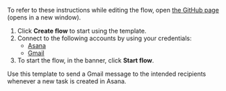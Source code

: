 To refer to these instructions while editing the flow, open [the GitHub page](https://github.com/ot4i/app-connect-templates/tree/master/resources/markdown/Create%20a%20task%20in%20Asana%20whenever%20a%20new%20subscriber%20is%20added%20to%20MailChimp_instructions.md) (opens in a new window).

1. Click **Create flow** to start using the template.
2. Connect to the following accounts by using your credentials:
   - [Asana](https://www.ibm.com/docs/en/app-connect/saas?topic=apps-asana) 
   - [Gmail](https://www.ibm.com/docs/en/app-connect/saas?topic=apps-gmail)
3. To start the flow, in the banner, click **Start flow**.


Use this template to send a Gmail message to the intended recipients whenever a new task is created in Asana.
